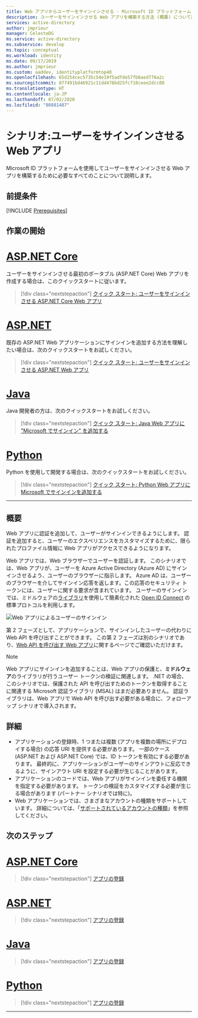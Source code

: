 ```yaml
---
title: Web アプリからユーザーをサインインさせる - Microsoft ID プラットフォーム | Azure
description: ユーザーをサインインさせる Web アプリを構築する方法 (概要) について説明します
services: active-directory
author: jmprieur
manager: CelesteDG
ms.service: active-directory
ms.subservice: develop
ms.topic: conceptual
ms.workload: identity
ms.date: 09/17/2019
ms.author: jmprieur
ms.custom: aaddev, identityplatformtop40
ms.openlocfilehash: 65d254cec5735c54e19f5adfde57fb6aed776a2c
ms.sourcegitcommit: 877491bd46921c11dd478bd25fc718ceee2dcc08
ms.translationtype: HT
ms.contentlocale: ja-JP
ms.lasthandoff: 07/02/2020
ms.locfileid: "80881487"
---
```

# <a name="scenario-web-app-that-signs-in-users"></a>シナリオ:ユーザーをサインインさせる Web アプリ

Microsoft ID プラットフォームを使用してユーザーをサインインさせる Web アプリを構築するために必要なすべてのことについて説明します。

## <a name="prerequisites"></a>前提条件

[!INCLUDE [Prerequisites](../../../includes/active-directory-develop-scenarios-prerequisites.md)]

## <a name="getting-started"></a>作業の開始

# <a name="aspnet-core"></a>[ASP.NET Core](#tab/aspnetcore)

ユーザーをサインインさせる最初のポータブル (ASP.NET Core) Web アプリを作成する場合は、このクイックスタートに従います。

> [!div class="nextstepaction"]
> [クイック スタート: ユーザーをサインインさせる ASP.NET Core Web アプリ](quickstart-v2-aspnet-core-webapp.md)

# <a name="aspnet"></a>[ASP.NET](#tab/aspnet)

既存の ASP.NET Web アプリケーションにサインインを追加する方法を理解したい場合は、次のクイックスタートをお試しください。

> [!div class="nextstepaction"]
> [クイック スタート: ユーザーをサインインさせる ASP.NET Web アプリ](quickstart-v2-aspnet-webapp.md)

# <a name="java"></a>[Java](#tab/java)

Java 開発者の方は、次のクイックスタートをお試しください。

> [!div class="nextstepaction"]
> [クイック スタート: Java Web アプリに "Microsoft でサインイン" を追加する](quickstart-v2-java-webapp.md)

# <a name="python"></a>[Python](#tab/python)

Python を使用して開発する場合は、次のクイックスタートをお試しください。

> [!div class="nextstepaction"]
> [クイック スタート: Python Web アプリに Microsoft でサインインを追加する](quickstart-v2-python-webapp.md)

---

## <a name="overview"></a>概要

Web アプリに認証を追加して、ユーザーがサインインできるようにします。 認証を追加すると、ユーザーのエクスペリエンスをカスタマイズするために、限られたプロファイル情報に Web アプリがアクセスできるようになります。 

Web アプリでは、Web ブラウザーでユーザーを認証します。 このシナリオでは、Web アプリが、ユーザーを Azure Active Directory (Azure AD) にサインインさせるよう、ユーザーのブラウザーに指示します。 Azure AD は、ユーザーのブラウザーを介してサインイン応答を返します。この応答のセキュリティ トークンには、ユーザーに関する要求が含まれています。 ユーザーのサインインでは、ミドルウェアの[ライブラリ](scenario-web-app-sign-user-app-configuration.md#libraries-for-protecting-web-apps)を使用して簡素化された [Open ID Connect](./v2-protocols-oidc.md) の標準プロトコルを利用します。

![Web アプリによるユーザーのサインイン](./media/scenario-webapp/scenario-webapp-signs-in-users.svg)

第 2 フェーズとして、アプリケーションで、サインインしたユーザーの代わりに Web API を呼び出すことができます。 この第 2 フェーズは別のシナリオであり、[Web API を呼び出す Web アプリ](scenario-web-app-call-api-overview.md)に関するページでご確認いただけます。

> [!NOTE]
> Web アプリにサインインを追加することは、Web アプリの保護と、**ミドルウェア**のライブラリが行うユーザー トークンの検証に関連します。 .NET の場合、このシナリオでは、保護された API を呼び出すためのトークンを取得することに関連する Microsoft 認証ライブラリ (MSAL) はまだ必要ありません。 認証ライブラリは、Web アプリで Web API を呼び出す必要がある場合に、フォローアップ シナリオで導入されます。

## <a name="specifics"></a>詳細

- アプリケーションの登録時、1 つまたは複数 (アプリを複数の場所にデプロイする場合) の応答 URI を提供する必要があります。 一部のケース (ASP.NET および ASP.NET Core) では、ID トークンを有効にする必要があります。 最終的に、アプリケーションがユーザーのサインアウトに反応できるように、サインアウト URI を設定する必要が生じることがあります。
- アプリケーションのコードでは、Web アプリがサインインを委任する機関を指定する必要があります。 トークンの検証をカスタマイズする必要が生じる場合があります (パートナー シナリオでは特に)。
- Web アプリケーションでは、さまざまなアカウントの種類をサポートしています。 詳細については、「[サポートされているアカウントの種類](v2-supported-account-types.md)」を参照してください。

## <a name="next-steps"></a>次のステップ

# <a name="aspnet-core"></a>[ASP.NET Core](#tab/aspnetcore)

> [!div class="nextstepaction"]
> [アプリの登録](https://docs.microsoft.com/azure/active-directory/develop/scenario-web-app-sign-user-app-registration?tabs=aspnetcore)

# <a name="aspnet"></a>[ASP.NET](#tab/aspnet)

> [!div class="nextstepaction"]
> [アプリの登録](https://docs.microsoft.com/azure/active-directory/develop/scenario-web-app-sign-user-app-registration?tabs=aspnet)

# <a name="java"></a>[Java](#tab/java)

> [!div class="nextstepaction"]
> [アプリの登録](https://docs.microsoft.com/azure/active-directory/develop/scenario-web-app-sign-user-app-registration?tabs=java)

# <a name="python"></a>[Python](#tab/python)

> [!div class="nextstepaction"]
> [アプリの登録](https://docs.microsoft.com/azure/active-directory/develop/scenario-web-app-sign-user-app-registration?tabs=python)

---
